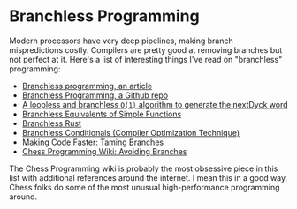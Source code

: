 # Branchless Programming

Modern processors have very deep pipelines, making branch mispredictions
costly. Compilers are pretty good at removing branches but not perfect at
it. Here's a list of interesting things I've read on "branchless" programming:

* [Branchless programming, an article](https://jaredgorski.org/notes/zett-branchless-programming-2020-08-11-1532/)
* [Branchless Programming, a Github repo](https://github.com/alpbintug/Branchless-programming)
* [A loopless and branchless `O(1)` algorithm to generate the nextDyck word](https://arxiv.org/pdf/1602.06426.pdf)
* [Branchless Equivalents of Simple Functions](https://hbfs.wordpress.com/2008/08/05/branchless-equivalents-of-simple-functions/)
* [Branchless Rust](https://bluejekyll.github.io/blog/rust/2018/01/10/branchless-rust.html)
* [Branchless Conditionals (Compiler Optimization Technique)](https://www.blueraja.com/blog/285/branchless-conditionals-compiler-optimization-technique)
* [Making Code Faster: Taming Branches](https://www.infoq.com/articles/making-code-faster-taming-branches/)
* [Chess Programming Wiki: Avoiding Branches](https://www.chessprogramming.org/Avoiding_Branches)

The Chess Programming wiki is probably the most obsessive piece in this list
with additional references around the internet. I mean this in a good way. Chess
folks do some of the most unusual high-performance programming around.

